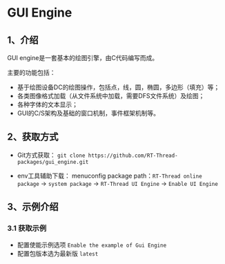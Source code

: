 # GUI Engine

## 1、介绍

GUI engine是一套基本的绘图引擎，由C代码编写而成。

主要的功能包括：
- 基于绘图设备DC的绘图操作，包括点，线，圆，椭圆，多边形（填充）等；
- 各类图像格式加载（从文件系统中加载，需要DFS文件系统）及绘图；
- 各种字体的文本显示；
- GUI的C/S架构及基础的窗口机制，事件框架机制等。

## 2、获取方式

-  Git方式获取：
`git clone https://github.com/RT-Thread-packages/gui_engine.git`

- env工具辅助下载：
  menuconfig package path：`RT-Thread online package` -> `system package` -> `RT-Thread UI Engine` -> `Enable UI Engine`

## 3、示例介绍

### 3.1 获取示例

- 配置使能示例选项 `Enable the example of Gui Engine`
- 配置包版本选为最新版 `latest`
